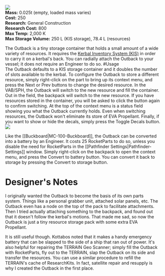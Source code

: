 ![](https://github.com/Angel-125/Pathfinder/wiki/Outback.jpg)  
**Mass:** 0.025t (empty, loaded mass varies)  
**Cost:** 250  
**Research:** General Construction  
**Research Cost:** 800  
**Max Temp:** 2,000 K  
**Max Storage Volume:** 250 L (KIS storage), 78.4 L (resources)  

The Outback is a tiny storage container that holds a small amount of a wide variety of resources. It requires the [Kerbal Inventory System (KIS)](http://forum.kerbalspaceprogram.com/threads/113111-1-0-4-Kerbal-Inventory-System-%28KIS%29-1-2-2) in order to carry it on a kerbal's back. You can radially attach the Outback to your vessel; it does not require an Engineer to do so.
#Usage  
The Outback defaults to a KIS storage container and it doubles the number of slots available to the kerbal. To configure the Outback to store a different resource, simply right-click on the part to bring up its context menu, and press the Next or Prev buttons to change the desired resource. In the VAB/SPH, the Outback will switch to the new resource and fill the container. Out in the field, the backpack will switch to the new resource. If you have resources stored in the container, you will be asked to click the button again to confirm switching. At the top of the context menu is a status field showing you what the Outback currently holds. Even when switching resources, the Outback won't eliminate its store of EVA Propellant. Finally, if you want to show or hide the decals, simply press the Toggle Decals button.
![](https://github.com/Angel-125/Pathfinder/wiki/OutbackUsage.jpg)  

Like the [[Buckboard|MC-100-Buckboard]], the Outback can be converted into a battery by an Engineer. It costs 25 RocketParts to do so, unless you disable the need for RocketParts in the [[Pathfinder Settings|Pathfinder-Settings]] window. Simply right-click on the backpack to open the context menu, and press the Convert to battery button. You can convert it back to storage by pressing the Convert to storage button.
# Designer's Notes  
I originally wanted the Outback to become the basis of its own parts system. Things like a personal grabber unit, attached solar panels, etc. The Outback even has a node on the top of the pack to facilitate attachments. Then I tried actually attaching something to the backpack, and found out that it doesn't follow the kerbal's motions. That made me sad, so now the Outback is just a tiny resource storage pack with some extra EVA Propellant.

It is still useful though. Kottabos noted that it makes a handy emergency battery that can be slapped to the side of a ship that ran out of power. It's also helpful for repairing the TERRAIN Geo Scanner; simply fill the Outback with RocketParts, fly out to the TERRAIN, slap the Outback on its side and transfer the resources. You can use a similar procedure to refill the TERRAIN's cache of ResearchKits. In fact, satellite repair and resupply is why I created the Outback in the first place.